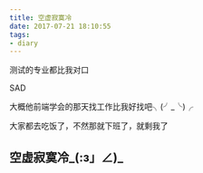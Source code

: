 ```yaml
---
title: 空虚寂寞冷
date: 2017-07-21 18:10:55
tags:
- diary
---
```


测试的专业都比我对口

SAD

大概他前端学会的那天找工作比我好找吧╮(╯_╰)╭

大家都去吃饭了，不然那就下班了，就剩我了

## 空虚寂寞冷_(:з」∠)_

